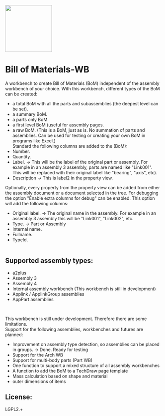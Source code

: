 <img src="https://github.com/APEbbers/BillOfMaterials-WB/assets/10145631/bda087ef-d360-4278-a071-93f42ee5612b" height=150px width=150px>

# Bill of Materials-WB

A workbench to create Bill of Materials (BoM) independent of the assembly workbench of your choice.
With this workbench, different types of the BoM can be created:
- a total BoM with all the parts and subassemblies (the deepest level can be set).
- a summary BoM.
- a parts only BoM.
- a first level BoM (useful for assembly pages.
- a raw BoM. (This is a BoM, just as is. No summation of parts and assemblies. Can be used for testing or creating your own BoM in programs like Excel.)\
Standard the following columns are added to the (BoM):
- Number.
- Quantity.
- Label. -> This will be the label of the original part or assembly.
  For example in an assembly 3 assembly, parts are named like "Link001". This will be replaced with their original label like "bearing", "axis", etc).
- Description -> This is label2 in the property view.

Optionally, every property from the property view can be added from either the assembly document or a document selected in the tree.
For debugging the option "Enable extra columns for debug" can be enabled. This option will add the following columns:
- Original label. -> The original name in the assembly. For example in an assembly 3 assembly this will be "Link001", "Link002", etc.
- Type. -> Part or Assembly
- Internal name.
- Fullname.
- TypeId.
<br/><br/>

## Supported assembly types:
- a2plus
- Assembly 3
- Assembly 4
- Internal assembly workbench (This workbench is still in development)
- Applink / ApplinkGroup assemblies
- AppPart assemblies
<br/>

This workbench is still under development. Therefore there are some limitations.<br/>
Support for the following assemblies, workbenches and futures are planned:
- Improvement on assembly type detection, so assemblies can be placed in groups. -> Done. Ready for testing
- Support for the Arch WB
- Support for multi-body parts (Part WB)
- One function to support a mixed structure of all assembly workbenches
- A function to add the BoM to a TechDraw page template
- Mass calculation based on shape and material
- outer dimensions of items

## License:
LGPL2.+
